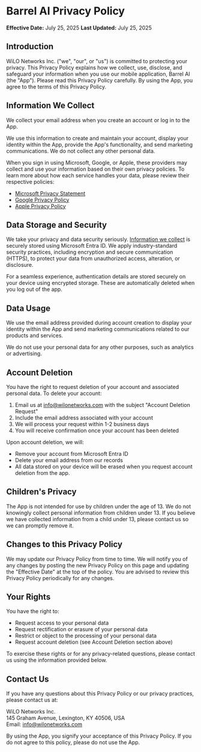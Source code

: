 # Barrel AI Privacy Policy

**Effective Date:** July 25, 2025
**Last Updated:** July 25, 2025

## Introduction
WiLO Networks Inc. ("we", "our", or "us") is committed to protecting your privacy. This Privacy Policy explains how we collect, use, disclose, and safeguard your information when you use our mobile application, Barrel AI (the "App"). Please read this Privacy Policy carefully. By using the App, you agree to the terms of this Privacy Policy.

<a id="information-collected"></a>
## Information We Collect
We collect your email address when you create an account or log in to the App.

We use this information to create and maintain your account, display your identity within the App, provide the App's functionality, and send marketing communications. We do not collect any other personal data.

When you sign in using Microsoft, Google, or Apple, these providers may collect and use your information based on their own privacy policies. To learn more about how each service handles your data, please review their respective policies:

- [Microsoft Privacy Statement](https://privacy.microsoft.com/en-us/privacystatement)  
- [Google Privacy Policy](https://policies.google.com/privacy)  
- [Apple Privacy Policy](https://www.apple.com/legal/privacy/en-ww/)

## Data Storage and Security
We take your privacy and data security seriously. [Information we collect](#information-collected) is securely stored using Microsoft Entra ID. We apply industry-standard security practices, including encryption and secure communication (HTTPS), to protect your data from unauthorized access, alteration, or disclosure.

For a seamless experience, authentication details are stored securely on your device using encrypted storage. These are automatically deleted when you log out of the app.

## Data Usage
We use the email address provided during account creation to display your identity within the App and send marketing communications related to our products and services.

We do not use your personal data for any other purposes, such as analytics or advertising.

## Account Deletion
You have the right to request deletion of your account and associated personal data. To delete your account:

1. Email us at [info@wilonetworks.com](mailto:info@wilonetworks.com) with the subject "Account Deletion Request"
2. Include the email address associated with your account
3. We will process your request within 1-2 business days
4. You will receive confirmation once your account has been deleted

Upon account deletion, we will:
- Remove your account from Microsoft Entra ID
- Delete your email address from our records
- All data stored on your device will be erased when you request account deletion from the app.<br>

## Children's Privacy
The App is not intended for use by children under the age of 13. We do not knowingly collect personal information from children under 13. If you believe we have collected information from a child under 13, please contact us so we can promptly remove it.

## Changes to this Privacy Policy
We may update our Privacy Policy from time to time. We will notify you of any changes by posting the new Privacy Policy on this page and updating the "Effective Date" at the top of the policy. You are advised to review this Privacy Policy periodically for any changes.

## Your Rights
You have the right to:
- Request access to your personal data
- Request rectification or erasure of your personal data
- Restrict or object to the processing of your personal data
- Request account deletion (see Account Deletion section above)

To exercise these rights or for any privacy-related questions, please contact us using the information provided below.

## Contact Us
If you have any questions about this Privacy Policy or our privacy practices, please contact us at:

WiLO Networks Inc.<br>
145 Graham Avenue, Lexington, KY 40506, USA<br>
Email: [info@wilonetworks.com](mailto:info@wilonetworks.com)<br>

By using the App, you signify your acceptance of this Privacy Policy. If you do not agree to this policy, please do not use the App.